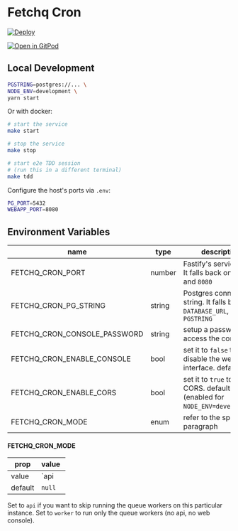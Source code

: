 # Fetchq Cron

[![Deploy](https://www.herokucdn.com/deploy/button.svg)](https://heroku.com/deploy)

[![Open in GitPod](https://gitpod.io/button/open-in-gitpod.svg)](https://gitpod.io#https://github.com/marcopeg/fetchq-cron)

## Local Development

```bash
PGSTRING=postgres://... \
NODE_ENV=development \
yarn start
```

Or with docker:

```bash
# start the service
make start

# stop the service
make stop

# start e2e TDD session
# (run this in a different terminal)
make tdd
```

Configure the host's ports via `.env`:

```bash
PG_PORT=5432
WEBAPP_PORT=8080
```

## Environment Variables

| name                         | type   | description                                                                           |
| ---------------------------- | ------ | ------------------------------------------------------------------------------------- |
| FETCHQ_CRON_PORT             | number | Fastify's service port. It falls back on `PORT` and `8080`                            |
| FETCHQ_CRON_PG_STRING        | string | Postgres connection string. It falls back on `DATABASE_URL`, `PGSTRING`               |
| FETCHQ_CRON_CONSOLE_PASSWORD | string | setup a password to access the console                                                |
| FETCHQ_CRON_ENABLE_CONSOLE   | bool   | set it to `false` to disable the web interface. default: `true`                       |
| FETCHQ_CRON_ENABLE_CORS      | bool   | set it to `true` to enable CORS. default `false` (enabled for `NODE_ENV=development`) |
| FETCHQ_CRON_MODE             | enum   | refer to the specific paragraph                                                       |

#### FETCHQ_CRON_MODE

| prop    | value          |
| ------- | -------------- |
| value   | `api | worker` |
| default | `null`         |

Set to `api` if you want to skip running the queue workers on this particular instance.
Set to `worker` to run only the queue workers (no api, no web console).
